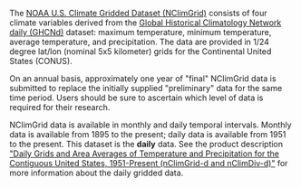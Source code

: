 The [NOAA U.S. Climate Gridded Dataset (NClimGrid)](https://www.ncei.noaa.gov/access/metadata/landing-page/bin/iso?id=gov.noaa.ncdc:C00332) consists of four climate variables derived from the [Global Historical Climatology Network daily (GHCNd)](https://www.ncei.noaa.gov/products/land-based-station/global-historical-climatology-network-daily) dataset: maximum temperature, minimum temperature, average temperature, and precipitation. The data are provided in 1/24 degree lat/lon (nominal 5x5 kilometer) grids for the Continental United States (CONUS). 

On an annual basis, approximately one year of "final" NClimGrid data is submitted to replace the initially supplied "preliminary" data for the same time period. Users should be sure to ascertain which level of data is required for their research.

NClimGrid data is available in monthly and daily temporal intervals. Monthly data is available from 1895 to the present; daily data is available from 1951 to the present. This dataset is the **daily** data. See the product description ["Daily Grids and Area Averages of Temperature and Precipitation for the Contiguous United States, 1951-Present (nClimGrid-d and nClimDiv-d)"](https://www1.ncdc.noaa.gov/pub/data/daily-grids/docs/nclimdiv-description.pdf) for more information about the daily gridded data.
